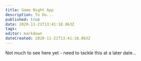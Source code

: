 ```yaml
---
title: Game Night App
description: To Do... 
published: true
date: 2020-11-21T13:41:18.863Z
tags: 
editor: markdown
dateCreated: 2020-11-21T13:41:18.863Z
---
```


Not much to see here yet - need to tackle this at a later date...